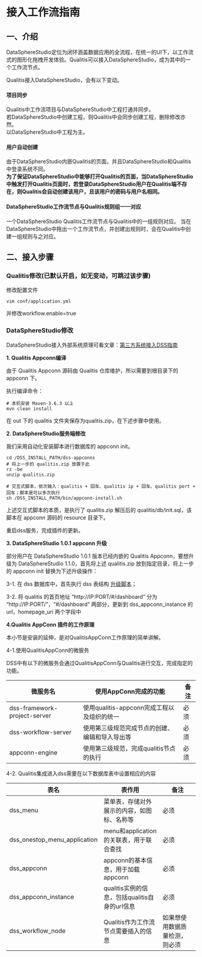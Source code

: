 # 接入工作流指南

## 一、介绍
DataSphereStudio定位为闭环涵盖数据应用的全流程，在统一的UI下，以工作流式的图形化拖拽开发体验。Qualitis可以接入DataSphereStudio，成为其中的一个工作流节点。

Qualitis接入DataSphereStudio，会有以下变动。

#### 项目同步
Qualitis中工作流项目与DataSphereStudio中工程打通并同步。  
若DataSphereStudio中创建工程，则Qualitis中会同步创建工程，删除修改亦然。  
以DataSphereStudio中工程为主。

#### 用户自动创建
由于DataSphereStudio内嵌Qualitis的页面，并且DataSphereStudio和Qualitis中登录系统不同。    
**为了保证DataSphereStudio中能够打开Qualitis的页面，当DataSphereStudio中触发打开Qualitis页面时，若登录DataSphereStudio用户在Qualitis端不存在，则Qualitis会自动创建该用户，且该用户的密码与用户名相同。**  

#### DataSphereStudio工作流节点与Qualitis规则组一一对应
一个DataSphereStudio Qualitis工作流节点与Qualitis中的一组规则对应。
当在DataSphereStudio中拖出一个工作流节点，并创建出规则时，会在Qualitis中创建一组规则与之对应。


## 二、接入步骤
### Qualitis修改(已默认开启，如无变动，可跳过该步骤)
修改配置文件
```
vim conf/application.yml
```
并修改workflow.enable=true

### DataSphereStudio修改
DataSphereStudio接入外部系统原理可看文章：[第三方系统接入DSS指南](https://github.com/WeBankFinTech/DataSphereStudio/blob/master/docs/zh_CN/ch4/%E7%AC%AC%E4%B8%89%E6%96%B9%E7%B3%BB%E7%BB%9F%E6%8E%A5%E5%85%A5DSS%E6%8C%87%E5%8D%97.md)  

**1. Qualitis Appconn编译**

由于 Qualitis Appconn 源码由 Qualitis 仓库维护，所以需要到根目录下的 appconn 下。

执行编译命令：
```
# 本机安装 Maven-3.6.3 以上
mvn clean install
```

在 out 下的 qualitis 文件夹保存为qualitis.zip，在下述步骤中使用。

**2. DataSphereStudio服务端修改**

我们采用自动化安装脚本进行数据库的 appconn init。

```
cd /DSS_INSTALL_PATH/dss-appconns
# 将上一步的 qualitis.zip 放置于此
rz -be
unzip qualitis.zip

# 交互式脚本，依次输入：qualitis + 回车、qualitis ip + 回车、qualitis port + 回车；脚本是可以多次执行
sh /DSS_INSTALL_PATH/bin/appconn-install.sh

```

上述交互式脚本的本质，是执行了 qualitis.zip 解压后的 qualitis/db/init.sql，该脚本在 appconn 源码的 resource 目录下。

重启dss服务，完成插件的更新。

**3. DataSphereStudio 1.0.1 appconn 升级**

部分用户在 DataSphereStudio 1.0.1 版本已经内嵌的 Qualitis Appconn，要想升级为 DataSphereStudio 1.1.0，首先将上述 qualitis.zip 放到指定目录，将上一步的 appconn init 替换为下述升级操作：

3-1. 在 dss 数据库中，首先执行 dss 表结构 [升级脚本](https://github.com/WeDataSphere/DataSphereStudio/blob/dev-1.1.4/db/version_update/from_v101_to_v110.sql)；

3-2. 将 qualitis 的首页地址 “http://IP:PORT/#/dashboard” 分为 “http://IP:PORT/”，“#/dashboard” 两部分，更新到 dss_appconn_instance 的 url，homepage_uri 两个字段中


**4.Qualitis AppConn 插件的工作原理**

本小节是安装的延伸，是对QualitisAppConn工作原理的简单讲解。

4-1.使用QualitisAppConn的微服务

DSS中有以下的微服务会通过QualitisAppConn与Qualitis进行交互，完成指定的功能。

| 微服务名      | 使用AppConn完成的功能   | 备注                                   |
|-----------------|----------------|----------------------------------------|
| dss-framework-project-server       | 使用qualitis-appconn完成工程以及组织的统一    | 必须                                   |
| dss-workflow-server     | 使用第三级规范完成节点的创建、编辑和导入导出等| 必须                                   |
| appconn-engine | 使用第三级规范，完成qualitis节点的执行 |                    必须                |

4-2. Qualitis集成进入dss需要在以下数据库表中设置相应的内容

| 表名      | 表作用   | 备注                                   |
|-----------------|----------------|----------------------------------------|
| dss_menu     | 菜单表，存储对外展示的内容，如图标、名称等 | 必须                                   |
| dss_onestop_menu_application | menu和application的关联表，用于联合查找 |                    必须                |
| dss_appconn      | appconn的基本信息，用于加载appconn  | 必须                                   |
| dss_appconn_instance  | qualitis实例的信息，包括qualitis自身的url信息   | 必须         |
| dss_workflow_node  | Qualitis作为工作流节点需要插入的信息   | 如果想使用数据质量检测，则必须   |

